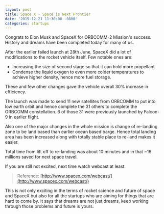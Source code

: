 ```yaml
---
layout: post
title: Space X - Space is Next Frontier
date: '2015-12-21 11:30:00 -0800'
categories: startups
---
```


Congrats to Elon Musk and SpaceX for ORBCOMM-2 Mission's success. History and dreams have been completed today for many of us.

After the earlier failed launch at 28th June, SpaceX did a lot of modifications to the rocket vehicle itself. Few notable ones are:

- Increasing the size of second stage so that it can hold more propellant
- Condense the liquid oxygen to even more colder temperatures to achieve higher density, hence more fuel storage.

These and few other changes gave the vehicle overall 30% increase in efficiency.

The launch was made to send 11 new satellites from ORBCOMM to put into low earth orbit and hence complete the 31 others to complete the ORBCOMM constellation. 6 of those 31 were previously launched by Falcon-9 in earlier flight.

Also one of the major changes in the whole mission is change of re-landing zone to be land based than earlier ocean based barge. Hence total landing area has been increased along with totally stable place to re-land makes it easier.

Total time from lift off to re-landing was about 10 minutes and in that ~16 millions saved for next space travel.

If you are still not excited, next time watch webcast at least.

> Reference: [http://www.spacex.com/webcast/](http://www.spacex.com/webcast/)

This is not only exciting in the terms of rocket science and future of space and SpaceX but also for all the startups who are aiming for things that are hard to come by. It says that dreams are not just dreams, keep working through those problems and future is yours.
